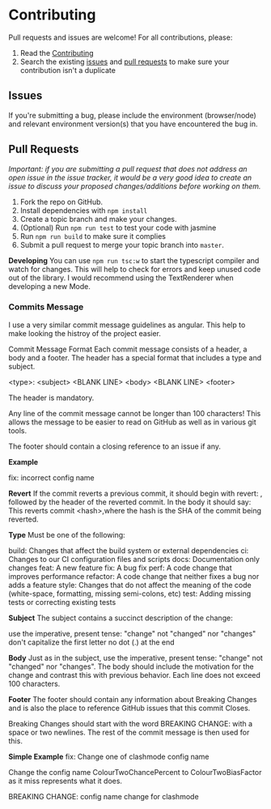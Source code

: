 # Contributing
Pull requests and issues are welcome! For all contributions, please:

1. Read the [Contributing](CONTRIBUTING.md)
2. Search the existing [issues](https://github.com/KieranFleckney/Battle-Lines/issues) and [pull requests](https://github.com/KieranFleckney/Battle-Lines/pulls) to make sure your contribution isn't a duplicate

## Issues

If you're submitting a bug, please include the environment (browser/node) and relevant environment version(s) that you have encountered the bug in.

## Pull Requests

*Important: if you are submitting a pull request that does not address an open issue in the issue tracker, it would be a very good idea to create an issue to discuss your proposed changes/additions before working on them.*

1. Fork the repo on GitHub.
2. Install dependencies with `npm install`
3. Create a topic branch and make your changes.
4. (Optional) Run `npm run test` to test your code with jasmine
5. Run `npm run build` to make sure it complies
6. Submit a pull request to merge your topic branch into `master`.

**Developing**
You can use `npm run tsc:w` to start the typescript compiler and watch for changes. This will help to check for errors and keep unused code out of the library. I would recommend using the TextRenderer when developing a new Mode.

### Commits Message
I use a very similar commit message guidelines as angular. This help to make looking the histroy of the project easier.

Commit Message Format
Each commit message consists of a header, a body and a footer. The header has a special format that includes a type and subject.

&lt;type&gt;: &lt;subject&gt;
&lt;BLANK LINE&gt;
&lt;body&gt;
&lt;BLANK LINE&gt;
&lt;footer&gt;


The header is mandatory.

Any line of the commit message cannot be longer than 100 characters! This allows the message to be easier to read on GitHub as well as in various git tools.

The footer should contain a closing reference to an issue if any.

**Example**

fix: incorrect config name

**Revert**
If the commit reverts a previous commit, it should begin with revert: , followed by the header of the reverted commit. In the body it should say: This reverts commit &lt;hash&gt;,where the hash is the SHA of the commit being reverted.

**Type**
Must be one of the following:

build: Changes that affect the build system or external dependencies
ci: Changes to our CI configuration files and scripts
docs: Documentation only changes
feat: A new feature
fix: A bug fix
perf: A code change that improves performance
refactor: A code change that neither fixes a bug nor adds a feature
style: Changes that do not affect the meaning of the code (white-space, formatting, missing semi-colons, etc)
test: Adding missing tests or correcting existing tests

**Subject**
The subject contains a succinct description of the change:

use the imperative, present tense: "change" not "changed" nor "changes"
don't capitalize the first letter
no dot (.) at the end

**Body**
Just as in the subject, use the imperative, present tense: "change" not "changed" nor "changes". The body should include the motivation for the change and contrast this with previous behavior. Each line does not exceed 100 characters.

**Footer**
The footer should contain any information about Breaking Changes and is also the place to reference GitHub issues that this commit Closes.

Breaking Changes should start with the word BREAKING CHANGE: with a space or two newlines. The rest of the commit message is then used for this.

**Simple Example**
fix: Change one of clashmode config name

Change the config name ColourTwoChancePercent to ColourTwoBiasFactor as it miss represents what
it does.

BREAKING CHANGE: config name change for clashmode
